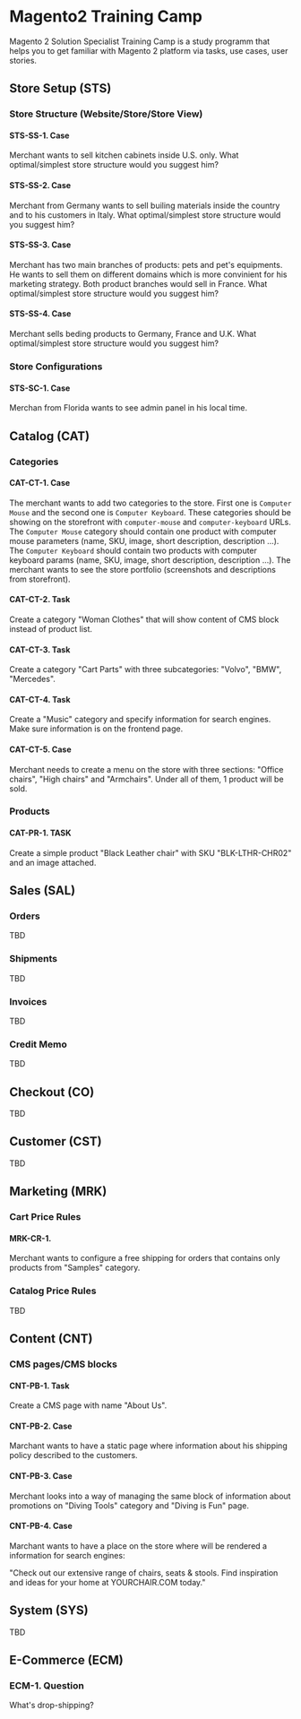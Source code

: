 # Magento2 Training Camp

Magento 2 Solution Specialist Training Camp is a study programm that helps you to get familiar with Magento 2 platform 
via tasks, use cases, user stories.


## Store Setup (STS)

### Store Structure (Website/Store/Store View)

#### STS-SS-1. Case

Merchant wants to sell kitchen cabinets inside U.S. only. What optimal/simplest store structure would you suggest him?

#### STS-SS-2. Case 

Merchant from Germany wants to sell builing materials inside the country and to his customers in Italy. What optimal/simplest store structure would you suggest him?

#### STS-SS-3. Case

Merchant has two main branches of products: pets and pet's equipments. He wants to sell them on different domains which is more convinient for his marketing strategy. Both product branches would sell in France. What optimal/simplest store structure would you suggest him?

#### STS-SS-4. Case

Merchant sells beding products to Germany, France and U.K. What optimal/simplest store structure would you suggest him?

### Store Configurations

#### STS-SC-1. Case

Merchan from Florida wants to see admin panel in his local time.

## Catalog (CAT)

### Categories

#### CAT-CT-1. Case 

The merchant wants to add two categories to the store.
First one is `Computer Mouse` and the second one is `Computer Keyboard`.
These categories should be showing on the storefront with `computer-mouse` and `computer-keyboard` URLs.
The `Computer Mouse` category should contain one product with computer mouse parameters (name, SKU, image, short description, description ...).
The `Computer Keyboard` should contain two products with computer keyboard params (name, SKU, image, short description, description ...).
The merchant wants to see the store portfolio (screenshots and descriptions from storefront).

#### CAT-CT-2. Task

Create a category "Woman Clothes" that will show content of CMS block instead of product list.

#### CAT-CT-3. Task

Create a category "Cart Parts" with three subcategories: "Volvo", "BMW", "Mercedes".

#### CAT-CT-4. Task

Create a "Music" category and specify information for search engines. Make sure information is on the frontend page.

#### CAT-CT-5. Case

Merchant needs to create a menu on the store with three sections: "Office chairs", "High chairs" and "Armchairs". Under all of them, 1 product will be sold.

### Products

#### CAT-PR-1. TASK

Create a simple product "Black Leather chair" with SKU "BLK-LTHR-CHR02" and an image attached.

## Sales (SAL)


### Orders

TBD

### Shipments

TBD

### Invoices

TBD

### Credit Memo

TBD

## Checkout (CO)

TBD

## Customer (CST)

TBD

## Marketing (MRK)

### Cart Price Rules

#### MRK-CR-1.

Merchant wants to configure a free shipping for orders that contains only products from "Samples" category.

### Catalog Price Rules

TBD

## Content (CNT)

### CMS pages/CMS blocks

#### CNT-PB-1. Task

Create a CMS page with name "About Us". 

#### CNT-PB-2. Case

Marchant wants to have a static page where information about his shipping policy described to the customers.

#### CNT-PB-3. Case

Merchant looks into a way of managing the same block of information about promotions on "Diving Tools" category and "Diving is Fun" page.

#### CNT-PB-4. Case

Marchant wants to have a place on the store where will be rendered a information for search engines: 

"Check out our extensive range of chairs, seats & stools. Find inspiration and ideas for your home at YOURCHAIR.COM today." 

## System (SYS)

TBD

## E-Commerce (ECM)

### ECM-1. Question

What's drop-shipping? 

